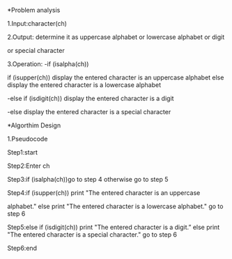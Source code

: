 *Problem analysis

1.Input:character(ch)

2.Output: determine it as uppercase alphabet or lowercase alphabet or digit

or special character

3.Operation: -if (isalpha(ch))

if (isupper(ch)) display the entered character is an uppercase alphabet   else display the entered character is a lowercase alphabet       

-else if (isdigit(ch)) display the entered character is a digit

-else display the entered character is a special character   

*Algorthim Design

1.Pseudocode

Step1:start

Step2:Enter ch

Step3:if (isalpha(ch))go to step 4 otherwise go to step 5

Step4:if (isupper(ch)) print "The entered character is an uppercase

alphabet." else print "The entered character is a lowercase alphabet." go to step 6

Step5:else if (isdigit(ch)) print "The entered character is a digit.” 
else print "The entered character is a special character." go to step 6

Step6:end


